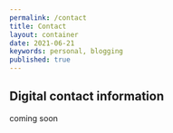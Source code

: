 ```yaml
---
permalink: /contact
title: Contact
layout: container
date: 2021-06-21
keywords: personal, blogging
published: true
---
```


## Digital contact information

coming soon